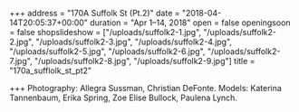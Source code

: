 +++
address = "170A Suffolk St (Pt.2)"
date = "2018-04-14T20:05:37+00:00"
duration = "Apr 1–14, 2018"
open = false
openingsoon = false
shopslideshow = ["/uploads/suffolk2-1.jpg", "/uploads/suffolk2-2.jpg", "/uploads/suffolk2-3.jpg", "/uploads/suffolk2-4.jpg", "/uploads/suffolk2-5.jpg", "/uploads/suffolk2-6.jpg", "/uploads/suffolk2-7.jpg", "/uploads/suffolk2-8.jpg", "/uploads/suffolk2-9.jpg"]
title = "170a_sufflolk_st_pt2"

+++
Photography: Allegra Sussman, Christian DeFonte. Models: Katerina Tannenbaum, Erika Spring, Zoe Elise Bullock, Paulena Lynch.